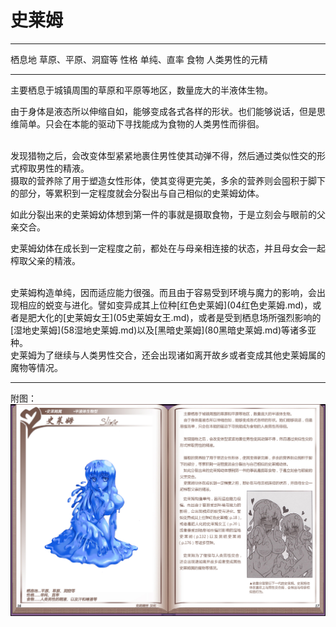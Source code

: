 # 史莱姆

  -------- --------------------
  栖息地   草原、平原、洞窟等
  性格     单纯、直率
  食物     人类男性的元精
  -------- --------------------

主要栖息于城镇周围的草原和平原等地区，数量庞大的半液体生物。

由于身体是液态所以伸缩自如，能够变成各式各样的形状。也们能够说话，但是思维简单。只会在本能的驱动下寻找能成为食物的人类男性而徘徊。

<br>
发现猎物之后，会改变体型紧紧地裹住男性使其动弹不得，然后通过类似性交的形式榨取男性的精液。

<br>
摄取的营养除了用于塑造女性形体，使其变得更完美，多余的营养则会囤积于脚下的部分，等累积到一定程度就会分裂出与自己相似的史莱姆幼体。

如此分裂出来的史莱姆幼体想到第一件的事就是摄取食物，于是立刻会与眼前的父亲交合。

史莱姆幼体在成长到一定程度之前，都处在与母亲相连接的状态，并且母女会一起榨取父亲的精液。

<br>
史莱姆构造单纯，因而适应能力很强。而且由于容易受到环境与魔力的影响，会出现相应的蜕变与进化。譬如变异成其上位种[红色史莱姆](04红色史莱姆.md)，或者是肥大化的[史莱姆女王](05史莱姆女王.md)，或者是受到栖息场所强烈影响的[湿地史莱姆](58湿地史莱姆.md)以及[黑暗史莱姆](80黑暗史莱姆.md)等诸多亚种。

<br>
史莱姆为了继续与人类男性交合，还会出现诸如离开故乡或者变成其他史莱姆属的魔物等情况。

------------------------------------------------------------------------

附图： ![](img\魔物娘图鉴I\16-17史莱姆.jpg)
